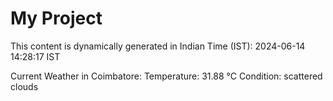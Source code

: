# My Project

This content is dynamically generated in Indian Time (IST): 2024-06-14 14:28:17 IST


Current Weather in Coimbatore:
Temperature: 31.88 °C
Condition: scattered clouds

